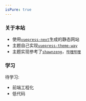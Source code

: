 ```yaml
---
isPure: true
---
```


### 关于本站
- 使用[`vuepress-next`](https://github.com/vuepress/vuepress-next)生成的静态网站
- 主题自己实现[`vuepress-theme-way`](https://github.com/WayNian/vuepress-theme-way)
- 主题实现参考了[`shawnzeng`](https://shawnzeng.com/)，[`哔哩哔哩`](https://bilibili.com/)
### 学习
待学习:
- 前端工程化
- 低代码